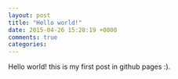 ```yaml
---
layout: post
title: "Hello world!"
date: 2015-04-26 15:28:19 +0000
comments: true
categories: 
---
```


Hello world! this is my first post in github pages :).
